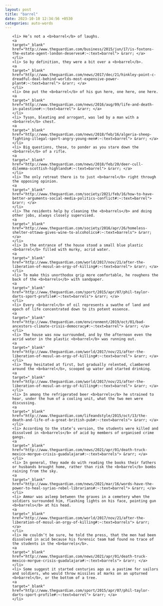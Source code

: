 ```yaml
---
layout: post
title: "barrel"
date: 2023-10-10 12:34:56 +0530
categories: auto-words
---
```

<ol>

    <li> He’s not a <b>barrel</b> of laughs.
    <a 
    target="_blank" 
    href="http://www.theguardian.com/business/2015/jun/17/is-foxtons-the-estate-agent-london-deserves#:~:text=barrel"> &rarr; </a>
    </li>
    <li> So by definition, they were a bit over a <b>barrel</b>.
    <a 
    target="_blank" 
    href="http://www.theguardian.com/news/2017/dec/21/hinkley-point-c-dreadful-deal-behind-worlds-most-expensive-power-plant#:~:text=barrel"> &rarr; </a>
    </li>
    <li> One put the <b>barrel</b> of his gun here, one here, one here.
    <a 
    target="_blank" 
    href="http://www.theguardian.com/news/2016/aug/09/life-and-death-in-palestine#:~:text=barrel"> &rarr; </a>
    </li>
    <li> Tyson, bleating and arrogant, was led by a man with a <b>barrel</b> chest.
    <a 
    target="_blank" 
    href="http://www.theguardian.com/news/2018/feb/16/algeria-sheep-fighting-illegal-sport-angry-young-men#:~:text=barrel"> &rarr; </a>
    </li>
    <li> Big questions, these, to ponder as you stare down the <b>barrel</b> of a rifle.
    <a 
    target="_blank" 
    href="http://www.theguardian.com/news/2018/feb/20/deer-cull-dilemma-scottish-highlands#:~:text=barrel"> &rarr; </a>
    </li>
    <li> The only retreat there is to just <b>barrel</b> right through the opposing opinion.
    <a 
    target="_blank" 
    href="http://www.theguardian.com/society/2021/feb/16/how-to-have-better-arguments-social-media-politics-conflict#:~:text=barrel"> &rarr; </a>
    </li>
    <li> The residents help by cleaning the <b>barrels</b> and doing other jobs, always closely supervised.
    <a 
    target="_blank" 
    href="http://www.theguardian.com/society/2016/apr/26/homeless-shelter-ottawa-gives-wine-to-alcoholics#:~:text=barrels"> &rarr; </a>
    </li>
    <li> In the entrance of the house stood a small blue plastic <b>barrel</b> filled with murky, acrid water.
    <a 
    target="_blank" 
    href="http://www.theguardian.com/world/2017/nov/21/after-the-liberation-of-mosul-an-orgy-of-killing#:~:text=barrel"> &rarr; </a>
    </li>
    <li> To make this unorthodox grip more comfortable, he roughens the back of the <b>barrels</b> with sandpaper.
    <a 
    target="_blank" 
    href="http://www.theguardian.com/sport/2015/apr/07/phil-taylor-darts-sport-profile#:~:text=barrels"> &rarr; </a>
    </li>
    <li> Every <b>barrel</b> of oil represents a swathe of land and epoch of life concentrated down to its potent essence.
    <a 
    target="_blank" 
    href="http://www.theguardian.com/environment/2019/oct/01/bad-ancestors-climate-crisis-democracy#:~:text=barrel"> &rarr; </a>
    </li>
    <li> The house was now surrounded, and by the afternoon even the acrid water in the plastic <b>barrel</b> was running out.
    <a 
    target="_blank" 
    href="http://www.theguardian.com/world/2017/nov/21/after-the-liberation-of-mosul-an-orgy-of-killing#:~:text=barrel"> &rarr; </a>
    </li>
    <li> They hesitated at first, but gradually relented, clambered around the <b>barrel</b>, scooped up water and started drinking.
    <a 
    target="_blank" 
    href="http://www.theguardian.com/world/2017/nov/21/after-the-liberation-of-mosul-an-orgy-of-killing#:~:text=barrel"> &rarr; </a>
    </li>
    <li> In among the refrigerated beer <b>barrels</b> he strained to hear, under the hum of a cooling unit, what the two men were discussing.
    <a 
    target="_blank" 
    href="http://www.theguardian.com/lifeandstyle/2015/oct/13/the-death-and-life-of-a-great-british-pub#:~:text=barrels"> &rarr; </a>
    </li>
    <li> According to the state’s version, the students were killed and dissolved in <b>barrels</b> of acid by members of organised crime gangs.
    <a 
    target="_blank" 
    href="http://www.theguardian.com/news/2021/apr/01/death-truck-mexico-morgue-crisis-guadalajara#:~:text=barrels"> &rarr; </a>
    </li>
    <li> In general, they made do with reading the books their fathers or husbands brought home, rather than risk the <b>barrel</b> bombs raining from the sky.
    <a 
    target="_blank" 
    href="http://www.theguardian.com/news/2021/mar/16/words-have-the-power-to-heal-syrias-rebel-librarians#:~:text=barrel"> &rarr; </a>
    </li>
    <li> Ammar was asleep between the graves in a cemetery when the soldiers surrounded him, flashing lights on his face, pointing gun <b>barrels</b> at his head.
    <a 
    target="_blank" 
    href="http://www.theguardian.com/world/2017/nov/21/after-the-liberation-of-mosul-an-orgy-of-killing#:~:text=barrels"> &rarr; </a>
    </li>
    <li> He couldn’t be sure, he told the press, that the men had been dissolved in acid because his forensic team had found no trace of the students in the <b>barrels</b>.
    <a 
    target="_blank" 
    href="http://www.theguardian.com/news/2021/apr/01/death-truck-mexico-morgue-crisis-guadalajara#:~:text=barrels"> &rarr; </a>
    </li>
    <li> Some suggest it started centuries ago as a pastime for sailors and soldiers, who would throw missiles at marks on an upturned <b>barrel</b>, or the bottom of a tree.
    <a 
    target="_blank" 
    href="http://www.theguardian.com/sport/2015/apr/07/phil-taylor-darts-sport-profile#:~:text=barrel"> &rarr; </a>
    </li>